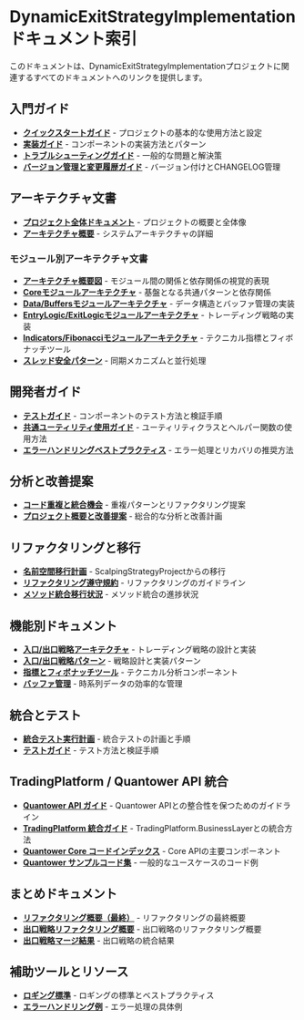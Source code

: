 # DynamicExitStrategyImplementation ドキュメント索引

このドキュメントは、DynamicExitStrategyImplementationプロジェクトに関連するすべてのドキュメントへのリンクを提供します。

## 入門ガイド

- [**クイックスタートガイド**](./guides/quickstart-guide.md) - プロジェクトの基本的な使用方法と設定
- [**実装ガイド**](./implementation-guide.md) - コンポーネントの実装方法とパターン
- [**トラブルシューティングガイド**](./guides/troubleshooting-guide.md) - 一般的な問題と解決策
- [**バージョン管理と変更履歴ガイド**](./guides/versioning-changelog-guide.md) - バージョン付けとCHANGELOG管理

## アーキテクチャ文書

- [**プロジェクト全体ドキュメント**](./project-documentation.md) - プロジェクトの概要と全体像
- [**アーキテクチャ概要**](./architecture-overview.md) - システムアーキテクチャの詳細

### モジュール別アーキテクチャ文書

- [**アーキテクチャ概要図**](./architecture/architecture-diagram.md) - モジュール間の関係と依存関係の視覚的表現
- [**Coreモジュールアーキテクチャ**](./architecture/core-architecture-patterns.md) - 基盤となる共通パターンと依存関係
- [**Data/Buffersモジュールアーキテクチャ**](./architecture/data-buffers-architecture.md) - データ構造とバッファ管理の実装
- [**EntryLogic/ExitLogicモジュールアーキテクチャ**](./architecture/entry-exit-strategy-architecture.md) - トレーディング戦略の実装
- [**Indicators/Fibonacciモジュールアーキテクチャ**](./architecture/indicators-fibonacci-architecture.md) - テクニカル指標とフィボナッチツール
- [**スレッド安全パターン**](./architecture/thread-safety-patterns.md) - 同期メカニズムと並行処理

## 開発者ガイド

- [**テストガイド**](./guides/testing-guide.md) - コンポーネントのテスト方法と検証手順
- [**共通ユーティリティ使用ガイド**](../common-utilities-usage-guide.md) - ユーティリティクラスとヘルパー関数の使用方法
- [**エラーハンドリングベストプラクティス**](../error-handling-best-practices.md) - エラー処理とリカバリの推奨方法

## 分析と改善提案

- [**コード重複と統合機会**](./analysis/code-duplication-consolidation.md) - 重複パターンとリファクタリング提案
- [**プロジェクト概要と改善提案**](./analysis/project-summary-and-improvements.md) - 総合的な分析と改善計画

## リファクタリングと移行

- [**名前空間移行計画**](../namespace-migration-plan.md) - ScalpingStrategyProjectからの移行
- [**リファクタリング遵守規約**](../リファクタリング遵守規約.TXT) - リファクタリングのガイドライン
- [**メソッド統合移行状況**](../メソッド統合移行状況.md) - メソッド統合の進捗状況

## 機能別ドキュメント

- [**入口/出口戦略アーキテクチャ**](./architecture/entry-exit-strategy-architecture.md) - トレーディング戦略の設計と実装
- [**入口/出口戦略パターン**](./strategies/entry-exit-strategy-patterns.md) - 戦略設計と実装パターン
- [**指標とフィボナッチツール**](./architecture/indicators-fibonacci-architecture.md) - テクニカル分析コンポーネント
- [**バッファ管理**](./architecture/data-buffers-architecture.md) - 時系列データの効率的な管理

## 統合とテスト

- [**統合テスト実行計画**](../統合テスト実行計画.md) - 統合テストの計画と手順
- [**テストガイド**](./guides/testing-guide.md) - テスト方法と検証手順

## TradingPlatform / Quantower API 統合

- [**Quantower API ガイド**](./integration/quantower-api-guide.md) - Quantower APIとの整合性を保つためのガイドライン
- [**TradingPlatform 統合ガイド**](./integration/tradingplatform-integration-guide.md) - TradingPlatform.BusinessLayerとの統合方法
- [**Quantower Core コードインデックス**](./integration/quantower-core-code-index.md) - Core APIの主要コンポーネント
- [**Quantower サンプルコード集**](./integration/quantower-sample-code.md) - 一般的なユースケースのコード例

## まとめドキュメント

- [**リファクタリング概要（最終）**](../refactoring_summary_final.md) - リファクタリングの最終概要
- [**出口戦略リファクタリング概要**](../exit-strategy-refactoring-summary.md) - 出口戦略のリファクタリング概要
- [**出口戦略マージ結果**](../exit-strategy-merge-results.md) - 出口戦略の統合結果

## 補助ツールとリソース

- [**ロギング標準**](../logging-standards.md) - ロギングの標準とベストプラクティス
- [**エラーハンドリング例**](../error-handling-examples.md) - エラー処理の具体例